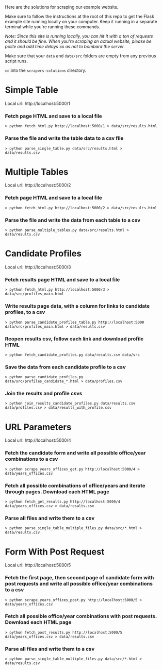 Here are the solutions for scraping our example website.

Make sure to follow the instructions at the root of this repo to get the Flask example site running locally on your computer. Keep it running in a separate terminal while you're running these commands.

*Note: Since this site is running locally, you can hit it with a ton of requests and it should be fine. When you're scraping an actual website, please be polite and add time delays so as not to bombard the server.*

Make sure that your `data` and `data/src` folders are empty from any previous script runs.

`cd` into the `scrapers-solutions` directory.

# Simple Table
Local url: http://localhost:5000/1

### Fetch page HTML and save to a local file
`> python fetch_html.py http://localhost:5000/1 > data/src/results.html`

### Parse the file and write the table data to a csv file
`> python parse_single_table.py data/src/results.html > data/results.csv`


# Multiple Tables
Local url: http://localhost:5000/2

### Fetch page HTML and save to a local file
`> python fetch_html.py http://localhost:5000/2 > data/src/results.html`

### Parse the file and write the data from each table to a csv
`> python parse_multiple_tables.py data/src/results.html > data/results.csv`

# Candidate Profiles
Local url: http://localhost:5000/3

### Fetch results page HTML and save to a local file
`> python fetch_html.py http://localhost:5000/3 > data/src/profiles_main.html`
### Write results page data, with a column for links to candidate profiles, to a csv
`> python parse_candidate_profiles_table.py http://localhost:5000 data/src/profiles_main.html > data/results.csv`
### Reopen results csv, follow each link and download profile HTML
`> python fetch_candidate_profiles.py data/results.csv data/src`
### Save the data from each candidate profile to a csv
`> python parse_candidate_profiles.py data/src/profiles_candidate_*.html > data/profiles.csv`
### Join the results and profile csvs
`> python join_results_candidate_profiles.py data/results.csv data/profiles.csv > data/results_with_profile.csv`

# URL Parameters
Local url: http://localhost:5000/4

### Fetch the candidate form and write all possible office/year combinations to a csv
`> python scrape_years_offices_get.py http://localhost:5000/4 > data/years_offices.csv`

### Fetch all possible combinations of office/years and iterate through pages. Download each HTML page
`> python fetch_get_results.py http://localhost:5000/4 data/years_offices.csv > data/results.csv`

### Parse all files and write them to a csv
`> python parse_single_table_multiple_files.py data/src/*.html > data/results.csv`

# Form With Post Request
Local url: http://localhost:5000/5

### Fetch the first page, then second page of candidate form with post requests and write all possible office/year combinations to a csv
`> python scrape_years_offices_post.py http://localhost:5000/5 > data/years_offices.csv`

### Fetch all possible office/year combinations with post requests. Download each HTML page
`> python fetch_post_results.py http://localhost:5000/5 data/years_offices.csv > data/results.csv`

### Parse all files and write them to a csv
`> python parse_single_table_multiple_files.py data/src/*.html > data/results.csv`
